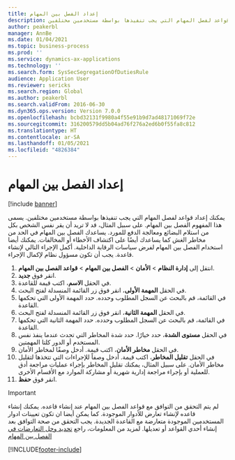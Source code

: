 ```yaml
---
title: إعداد الفصل بين المهام
description: يمكنك إعداد قواعد لفصل المهام التي يجب تنفيذها بواسطة مستخدمين مختلفين.
author: peakerbl
manager: AnnBe
ms.date: 01/04/2021
ms.topic: business-process
ms.prod: ''
ms.service: dynamics-ax-applications
ms.technology: ''
ms.search.form: SysSecSegregationOfDutiesRule
audience: Application User
ms.reviewer: sericks
ms.search.region: Global
ms.author: peakerbl
ms.search.validFrom: 2016-06-30
ms.dyn365.ops.version: Version 7.0.0
ms.openlocfilehash: bcbd32131f9980a4f55e91b9d7ad48171069f72e
ms.sourcegitcommit: 316200579dd5b04ad76f276a2ed6b0f55fa8c812
ms.translationtype: HT
ms.contentlocale: ar-SA
ms.lasthandoff: 01/05/2021
ms.locfileid: "4826384"
---
```

# <a name="set-up-segregation-of-duties"></a>إعداد الفصل بين المهام

[!include [banner](../../includes/banner.md)]

يمكنك إعداد قواعد لفصل المهام التي يجب تنفيذها بواسطة مستخدمين مختلفين. يسمى هذا المفهوم الفصل بين المهام. على سبيل المثال، قد لا تريد أن يقر نفس الشخص بكل من استلام البضائع ومعالجة الدفع للمورد. يساعدك الفصل بين المهام في الحد من مخاطر الغش كما يساعدك أيضًا على اكتشاف الأخطاء أو المخالفات. يمكنك أيضا استخدام الفصل بين المهام لفرض سياسات الرقابة الداخلية. أكمل الإجراء التالي لإنشاء قاعدة. يجب أن تكون مسؤول نظام لإكمال الإجراء.

1. انتقل إلى **إدارة النظام**  > **الأمان** > **الفصل بين المهام** > **قواعد الفصل بين المهام**.
2. انقر فوق **جديد**.
3. في الحقل **الاسم**، اكتب قيمة للقاعدة.
4. في الحقل **المهمة الأولى**، انقر فوق زر القائمة المنسدلة لفتح البحث.
5. في القائمة، قم بالبحث عن السجل المطلوب وحدده. حدد المهمة الأولى التي تحكمها القاعدة.
6. في الحقل **المهمة الثانية**، انقر فوق زر القائمة المنسدلة لفتح البحث. 
7. في القائمة، قم بالبحث عن السجل المطلوب وحدده. حدد المهمة الثانية التي تحكمها القاعدة.
10. في الحقل **مستوى الشدة**، حدد خيارًا. حدد شدة المخاطر التي تحدث عندما ينفذ نفس المستخدم أو الدور كلتا المهمتين.  
11. في الحقل **مخاطر الأمان**، اكتب قيمة. أدخل وصفًا لمخاطر الأمان.  
12. في الحقل **تقليل المخاطر**، اكتب قيمة. أدخل وصفاً للإجراءات التي تتخذها لتقليل مخاطر الأمان. على سبيل المثال، يمكنك تقليل المخاطر بإجراء عمليات مراجعة أدق للعملية أو بإجراء مراجعة إدارية شهرية أو مشاركة الموارد مع الأقسام الأخرى.     
13. انقر فوق **حفظ**.

> [!IMPORTANT] 
> لم يتم التحقق من التوافق مع قواعد الفصل بين المهام عند إنشاء قاعده. يمكنك إنشاء قاعده لإنشاء تعارض للأدوار الموجودة. كما يمكن أيضا ان تكون تعيينات ادوار المستخدمين الموجودة متعارضة مع القاعدة الجديدة. يجب التحقق من صحة التوافق بعد إنشاء أحدي القواعد أو تعديلها. لمزيد من المعلومات، راجع [تحديد وحل التعارضات في الفصل بين المهام](identify-resolve-conflicts-segregation-duties.md)


[!INCLUDE[footer-include](../../../../includes/footer-banner.md)]
